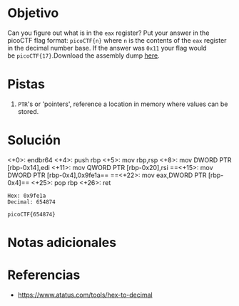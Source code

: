 # Objetivo
Can you figure out what is in the `eax` register? Put your answer in the picoCTF flag format: `picoCTF{n}` where `n` is the contents of the `eax` register in the decimal number base. If the answer was `0x11` your flag would be `picoCTF{17}`.Download the assembly dump [here](https://artifacts.picoctf.net/c/510/disassembler-dump0_b.txt).
# Pistas
1. `PTR`'s or 'pointers', reference a location in memory where values can be stored.

# Solución
<+0>:     endbr64 
<+4>:     push   rbp
<+5>:     mov    rbp,rsp
<+8>:     mov    DWORD PTR [rbp-0x14],edi
<+11>:    mov    QWORD PTR [rbp-0x20],rsi
==<+15>:    mov    DWORD PTR [rbp-0x4],0x9fe1a==
==<+22>:    mov    eax,DWORD PTR [rbp-0x4]==
<+25>:    pop    rbp
<+26>:    ret


```
Hex: 0x9fe1a
Decimal: 654874

picoCTF{654874}
```
# Notas adicionales
# Referencias
- https://www.atatus.com/tools/hex-to-decimal
